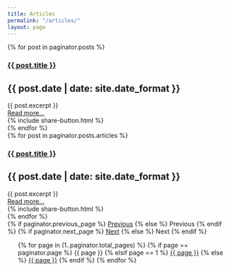 ```yaml
---
title: Articles
permalink: "/articles/"
layout: page
---
```


<section class="section">
  <div class="container">
    {% for post in paginator.posts %}
      <article class="media">
        <div class="media-content">
          <h1 class="title">
            <a href="{{ post.url | absolute_url }}">{{ post.title }}</a>
          </h1>
          <h2 class="subtitle">
            {{ post.date | date: site.date_format }}
          </h2>
          <div class="content">
            <div class="field">
              {{ post.excerpt }}
            </div>
            <div class="field">
              <div class="level">
                <div class="level-left">
                  <a class="button is-secondary" href="{{ post.url | absolute_url }}">Read more...</a>
                </div>
                <div class="level-right">
                  {% include share-button.html %}
                </div>
              </div>
            </div>
          </div>
        </div>
      </article>
    {% endfor %}
  </div>
</section>

<section class="section">
  <div class="container">
    {% for post in paginator.posts.articles %}
      <article class="media">
        <div class="media-content">
          <h1 class="title">
            <a href="{{ post.url | absolute_url }}">{{ post.title }}</a>
          </h1>
          <h2 class="subtitle">
            {{ post.date | date: site.date_format }}
          </h2>
          <div class="content">
            <div class="field">
              {{ post.excerpt }}
            </div>
            <div class="field">
              <div class="level">
                <div class="level-left">
                  <a class="button is-secondary" href="{{ post.url | absolute_url }}">Read more...</a>
                </div>
                <div class="level-right">
                  {% include share-button.html %}
                </div>
              </div>
            </div>
          </div>
        </div>
      </article>
    {% endfor %}
  </div>
</section>

<section class="section">
  <div class="container">
    <nav class="pagination is-centered" role="navigation" aria-label="pagination">
      {% if paginator.previous_page %}
        <a href="{{ paginator.previous_page_path }}" class="pagination-previous">Previous</a>
      {% else %}
        <a class="pagination-previous" disabled>Previous</a>
      {% endif %}
      {% if paginator.next_page %}
        <a href="{{ paginator.next_page_path }}" class="pagination-next">Next</a>
      {% else %}
        <a class="pagination-next" disabled>Next</a>
      {% endif %}
      <ul class="pagination-list">
        {% for page in (1..paginator.total_pages) %}
          {% if page == paginator.page %}
            <a class="pagination-link is-current">{{ page }}</a>
          {% elsif page == 1 %}
            <a class="pagination-link" href="{{ paginator.previous_page_path | prepend: site.baseurl | replace: '//', '/' }}">{{ page }}</a>
          {% else %}
            <a class="pagination-link" href="{{ site.paginate_path | prepend: site.baseurl | replace: '//', '/' | replace: ':num', page }}">{{ page }}</a>
          {% endif %}
        {% endfor %}
      </ul>
    </nav>
  </div>
</section>